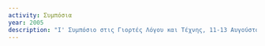 ```yaml
---
activity: Συμπόσια
year: 2005
description: "Ι' Συμπόσιο στις Γιορτές Λόγου και Τέχνης, 11-13 Αυγούστου 2005, *50 Χρόνια των Γιορτών Λόγου και Τέχνης.* Τα [*Πρακτικά*](/publications/praktika_symposiwn/praktika_symposiou_10.html) εκδόθηκαν το 2006."
---
```

